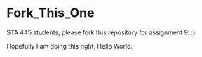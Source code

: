 # Fork_This_One
STA 445 students, please fork this repository for assignment 9. 
:)

Hopefully I am doing this right, Hello World.
